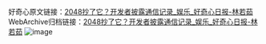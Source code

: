 好奇心原文链接：[2048抄了它？开发者披露通信记录_娱乐_好奇心日报-林若茹](https://www.qdaily.com/articles/286.html)
WebArchive归档链接：[2048抄了它？开发者披露通信记录_娱乐_好奇心日报-林若茹](http://web.archive.org/web/20170725201039/http://www.qdaily.com/articles/286.html)
![image](http://ww3.sinaimg.cn/large/007d5XDply1g3v3y5kohcj30u037m4qp)